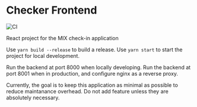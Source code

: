 # Checker Frontend

![CI](https://ci.apps.dgramop.xyz/api/v1/teams/main/pipelines/checker/jobs/checker_frontend/badge)

React project for the MIX check-in application

Use `yarn build --release` to build a release. Use `yarn start` to start the project for local development.

Run the backend at port 8000 when locally developing. Run the backend at port 8001 when in production, and configure nginx as a reverse proxy. 

Currently, the goal is to keep this application as minimal as possible to reduce maintanance overhead. Do not add feature unless they are absolutely necessary.
